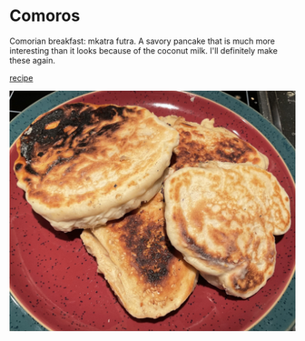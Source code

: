 # Comoros

Comorian breakfast: mkatra futra.  A savory pancake that is much more
interesting than it looks because of the coconut milk. I'll definitely
make these again.

[recipe](https://foreignfork.com/mkatra-foutra/)

![Mkatra Futra](images/comoros.jpeg)

